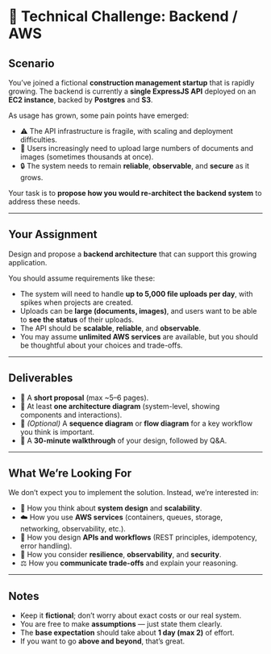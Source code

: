 # 🧠 Technical Challenge: Backend / AWS

## **Scenario**

You’ve joined a fictional **construction management startup** that is rapidly growing.
The backend is currently a **single ExpressJS API** deployed on an **EC2 instance**, backed by **Postgres** and **S3**.

As usage has grown, some pain points have emerged:

* ⚠️ The API infrastructure is fragile, with scaling and deployment difficulties.
* 📂 Users increasingly need to upload large numbers of documents and images (sometimes thousands at once).
* 🔒 The system needs to remain **reliable**, **observable**, and **secure** as it grows.

Your task is to **propose how you would re-architect the backend system** to address these needs.

---

## **Your Assignment**

Design and propose a **backend architecture** that can support this growing application.

You should assume requirements like these:

* The system will need to handle **up to 5,000 file uploads per day**, with spikes when projects are created.
* Uploads can be **large (documents, images)**, and users want to be able to **see the status** of their uploads.
* The API should be **scalable**, **reliable**, and **observable**.
* You may assume **unlimited AWS services** are available, but you should be thoughtful about your choices and trade-offs.

---

## **Deliverables**

* 📝 A **short proposal** (max ~5–6 pages).
* 🧩 At least **one architecture diagram** (system-level, showing components and interactions).
* 🔄 *(Optional)* A **sequence diagram** or **flow diagram** for a key workflow you think is important.
* 🎤 A **30-minute walkthrough** of your design, followed by Q&A.

---

## **What We’re Looking For**

We don’t expect you to implement the solution. Instead, we’re interested in:

* 🧩 How you think about **system design** and **scalability**.
* ☁️ How you use **AWS services** (containers, queues, storage, networking, observability, etc.).
* 🧱 How you design **APIs and workflows** (REST principles, idempotency, error handling).
* 🔐 How you consider **resilience**, **observability**, and **security**.
* ⚖️ How you **communicate trade-offs** and explain your reasoning.

---

## **Notes**

* Keep it **fictional**; don’t worry about exact costs or our real system.
* You are free to make **assumptions** — just state them clearly.
* The **base expectation** should take about **1 day (max 2)** of effort.
* If you want to go **above and beyond**, that’s great.
